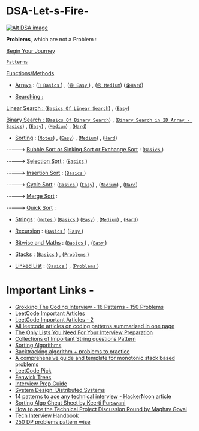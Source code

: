 # DSA-Let-s-Fire-

[![Alt DSA image](https://fiverr-res.cloudinary.com/images/t_main1,q_auto,f_auto,q_auto,f_auto/gigs/121662126/original/55059c64dd71754bf4276b8b9077cc139c59af52/do-data-structures-algorithms-in-java-programming.png)](https://github.com/YourOwnItsMeDHC/DSA-Let-s-Fire-)

**Problems**, which are not a Problem :

[Begin Your Journey](https://github.com/YourOwnItsMeDHC/ProgramBasics/tree/master/src/deepak)


[`Patterns`](https://github.com/YourOwnItsMeDHC/DSA-Let-s-Fire-/tree/master/Patterns/src/com/company)


[Functions/Methods](https://github.com/YourOwnItsMeDHC/DSA-Let-s-Fire-/tree/master/Functions/src/com/functions)

*  [Arrays](https://github.com/YourOwnItsMeDHC/DSA-Let-s-Fire-/tree/master/Arrays) :
([`🤣 Basics` ](https://github.com/YourOwnItsMeDHC/DSA-Let-s-Fire-/tree/master/Arrays/Basics/src/com/company)) , 
([`😅 Easy` ](https://github.com/YourOwnItsMeDHC/DSA-Let-s-Fire-/tree/master/Arrays/Easy)) ,
([`😥 Medium`](https://github.com/YourOwnItsMeDHC/DSA-Let-s-Fire-/tree/master/Arrays/Medium))
([`😭Hard`](https://github.com/YourOwnItsMeDHC/DSA-Let-s-Fire-/tree/master/Arrays/Hard))

*  [Searching :](https://github.com/YourOwnItsMeDHC/DSA-Let-s-Fire-/tree/master/Searching)

[Linear Search : ](https://github.com/YourOwnItsMeDHC/DSA-Let-s-Fire-/tree/master/Linear%20Search)
([`Basics Of Linear Search`](https://github.com/YourOwnItsMeDHC/DSA-Let-s-Fire-/tree/master/Linear%20Search/Linear_Search_Basics/src/com/company)) , 
([`Easy`](https://github.com/YourOwnItsMeDHC/DSA-Let-s-Fire-/tree/master/Linear%20Search/Easy))

[Binary Search : ](https://github.com/YourOwnItsMeDHC/DSA-Let-s-Fire-/tree/master/Searching/Binary%20Search/src/com/company)
([`Basics Of Binary Search`](https://github.com/YourOwnItsMeDHC/DSA-Let-s-Fire-/tree/master/Binary%20Search/Basic/src/com/company)) , 
([`Binary Search in 2D Array - Basics`](https://github.com/YourOwnItsMeDHC/DSA-Let-s-Fire-/tree/master/Binary%20Search/Basic_2D_Array/src/com/company)) ,
([`Easy`](https://github.com/YourOwnItsMeDHC/DSA-Let-s-Fire-/tree/master/Binary%20Search/Easy)) ,
([`Medium`](https://github.com/YourOwnItsMeDHC/DSA-Let-s-Fire-/tree/master/Binary%20Search/Medium)) ,
([`Hard`](https://github.com/YourOwnItsMeDHC/DSA-Let-s-Fire-/tree/master/Binary%20Search/Hard))



*  [Sorting](https://github.com/YourOwnItsMeDHC/DSA-Let-s-Fire-/tree/master/Sorting) :
([`Notes`](https://github.com/YourOwnItsMeDHC/DSA-Let-s-Fire-/tree/master/Sorting/Notes)) ,
([`Easy`](https://github.com/YourOwnItsMeDHC/DSA-Let-s-Fire-/tree/master/Sorting/Easy)) ,
([`Medium`](https://github.com/YourOwnItsMeDHC/DSA-Let-s-Fire-/tree/master/Sorting/Medium)) ,
([`Hard`](https://github.com/YourOwnItsMeDHC/DSA-Let-s-Fire-/tree/master/Sorting/Hard))

----->   [Bubble Sort or Sinking Sort or Exchange Sort](https://github.com/YourOwnItsMeDHC/DSA-Let-s-Fire-/tree/master/Sorting/Bubble%20Sort) :
([`Basics` ](https://github.com/YourOwnItsMeDHC/DSA-Let-s-Fire-/tree/master/Sorting/Bubble%20Sort/Basics/src/com/company))

----->   [Selection Sort](https://github.com/YourOwnItsMeDHC/DSA-Let-s-Fire-/tree/master/Sorting/Selection%20Sort) :
([`Basics` ](https://github.com/YourOwnItsMeDHC/DSA-Let-s-Fire-/tree/master/Sorting/Selection%20Sort/Basics/src/com/company))

----->   [Insertion Sort](https://github.com/YourOwnItsMeDHC/DSA-Let-s-Fire-/tree/master/Sorting/Insertion%20Sort) :
([`Basics` ](https://github.com/YourOwnItsMeDHC/DSA-Let-s-Fire-/tree/master/Sorting/Insertion%20Sort/Basics/src/com/company))

----->   [Cycle Sort](https://github.com/YourOwnItsMeDHC/DSA-Let-s-Fire-/tree/master/Sorting/Cycle%20Sort) :
([`Basics` ](https://github.com/YourOwnItsMeDHC/DSA-Let-s-Fire-/tree/master/Sorting/Cycle%20Sort/Basics/src/com/company))
([`Easy`](https://github.com/YourOwnItsMeDHC/DSA-Let-s-Fire-/tree/master/Sorting/Cycle%20Sort/Easy)) ,
([`Medium`](https://github.com/YourOwnItsMeDHC/DSA-Let-s-Fire-/tree/master/Sorting/Cycle%20Sort/Medium)) ,
([`Hard`](https://github.com/YourOwnItsMeDHC/DSA-Let-s-Fire-/tree/master/Sorting/Cycle%20Sort/Hard))

----->   [Merge Sort](https://github.com/YourOwnItsMeDHC/DSA-Let-s-Fire-/blob/master/Recursion/Basics/src/com/company/f1MergeSort.java) :

----->   [Quick Sort](https://github.com/YourOwnItsMeDHC/DSA-Let-s-Fire-/blob/master/Recursion/Basics/src/com/company/f2QuickSort.java) :


*  [Strings](https://github.com/YourOwnItsMeDHC/DSA-Let-s-Fire-/tree/master/Strings/Basics) :
([`Notes` ](https://github.com/YourOwnItsMeDHC/DSA-Let-s-Fire-/tree/master/Strings/Notes))
([`Basics` ](https://github.com/YourOwnItsMeDHC/DSA-Let-s-Fire-/tree/master/Strings/Basics/src/com/company))
([`Easy`](https://github.com/YourOwnItsMeDHC/DSA-Let-s-Fire-/tree/master/Strings/Easy)) ,
([`Medium`](https://github.com/YourOwnItsMeDHC/DSA-Let-s-Fire-/tree/master/Strings/Medium)) ,
([`Hard`](https://github.com/YourOwnItsMeDHC/DSA-Let-s-Fire-/tree/master/Sorting/Cycle%20Sort/Hard))



*  [Recursion](https://github.com/YourOwnItsMeDHC/DSA-Let-s-Fire-/tree/master/Recursion) :
([`Basics` ](https://github.com/YourOwnItsMeDHC/DSA-Let-s-Fire-/tree/master/Recursion/Basics/src/com/company))
([`Easy` ](https://github.com/YourOwnItsMeDHC/DSA-Let-s-Fire-/tree/master/Recursion/Easy))



*  [Bitwise and Maths](https://github.com/YourOwnItsMeDHC/DSA-Let-s-Fire-/tree/master/Bitwise%20%26%20Maths/src/com/company) :
([`Basics` ](https://github.com/YourOwnItsMeDHC/DSA-Let-s-Fire-/tree/master/Bitwise%20%26%20Maths/src/com/company)) ,
([`Easy` ](https://github.com/YourOwnItsMeDHC/DSA-Let-s-Fire-/tree/master/Bitwise%20%26%20Maths/Bitwise/Easy))



*  [Stacks](https://github.com/YourOwnItsMeDHC/DSAys/tree/master/DSA/Stacks) :
([`Basics` ](https://github.com/YourOwnItsMeDHC/DSAys/tree/master/DSA/Stacks/DSA/src/Basics)) ,
([`Problems` ](https://github.com/YourOwnItsMeDHC/DSAys/tree/master/DSA/Stacks/DSA/src/Questions))


*  [Linked List](https://github.com/YourOwnItsMeDHC/DSAys/tree/master/LinkedList) :
([`Basics` ](https://github.com/YourOwnItsMeDHC/DSAys/tree/master/LinkedList/Basics/LinkedList/src/Basics)) ,
([`Problems` ](https://github.com/YourOwnItsMeDHC/DSAys/tree/master/LinkedList/Problems))






# Important Links -
- [Grokking The Coding Interview - 16 Patterns - 150 Problems](https://glucko.github.io/codeprep/)
- [LeetCode Important Articles](https://leetcode.com/discuss/general-discussion/665604/Important-and-Useful-links-from-all-over-the-LeetCode)
- [LeetCode Important Articles - 2](https://gist.github.com/avidLearnerInProgress/1c0d49f5069bc45712ddd5e70c11d2d9)
- [All leetcode articles on coding patterns summarized in one page](https://leetcode.com/discuss/interview-question/5366542/all-leetcode-articles-on-coding-patterns-summarized-in-one-page)
- [The Only Lists You Need For Your Interview Preparation](https://leetcode.com/discuss/interview-question/2069641/the-only-lists-you-need-for-your-interview-preparation)
- [Collections of Important String questions Pattern](https://leetcode.com/discuss/interview-question/2001789/collections-of-important-string-questions-pattern)
- [Sorting Algorithms](https://leetcode.com/discuss/general-discussion/1091763/must-do-all-required-sorting-algorithms-complete-guide)
- [Backtracking algorithm + problems to practice](https://leetcode.com/discuss/study-guide/1405817/backtracking-algorithm-problems-to-practice)
- [A comprehensive guide and template for monotonic stack based problems](https://leetcode.com/discuss/study-guide/2347639/A-comprehensive-guide-and-template-for-monotonic-stack-based-problems)
- [LeetCode Pick](https://leetcode.com/discuss/general-discussion/1041234/become-leetcodes-pick-win-leetcoins-and-leetcode-goodies)
- [Fenwick Trees](https://leetcode.com/discuss/general-discussion/1093346/introduction-to-fenwick-treebinary-indexed-treebit)
- [Interview Prep Guide](https://leetcode.com/discuss/interview-question/1098600/topics-which-you-cant-skip-interview-preparation-study-plan-using-leetcode)
- [System Design: Distributed Systems](https://leetcode.com/discuss/general-discussion/1105898/system-design-introduction-to-distributed-systems-designing-a-highly-available-system)
- [14 patterns to ace any technical interview - HackerNoon article](https://hackernoon.com/14-patterns-to-ace-any-coding-interview-question-c5bb3357f6ed)
- [Sorting Algo Cheat Sheet by Keerti Purswani](https://youtu.be/4gW6P5A1gxs)
- [How to ace the Technical Project Discussion Round by Maghav Goyal](https://medium.com/@maghavgoyal/the-brute-force-approach-70ff8e4fc622)
- [Tech Interview Handbook](https://www.techinterviewhandbook.org/)
- [250 DP problems pattern wise](https://leetcode.com/discuss/general-discussion/1000929/solved-all-dynamic-programming-dp-problems-in-7-months?__cf_chl_rt_tk=.rkOKUlVs_PoBy4IYH8EoRxdaMNsvOJBI5t71H.qTBg-1718522029-0.0.1.1-5481)


